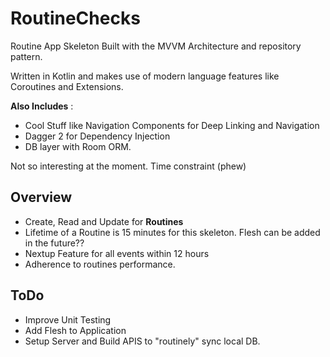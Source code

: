 #  RoutineChecks
  
  
 Routine App Skeleton Built  with the MVVM Architecture and repository pattern.  

Written in Kotlin and makes use of modern language features like Coroutines and  Extensions.

**Also Includes** :
- Cool Stuff like Navigation Components for Deep Linking and Navigation
- Dagger 2 for Dependency Injection
- DB layer with Room ORM.
  
 
  
Not so interesting at the moment. Time constraint (phew)
  
## Overview

 - Create, Read and Update for **Routines**
 - Lifetime of  a Routine is 15 minutes for this skeleton. Flesh can be added in the future??
 - Nextup Feature for all events within 12 hours
 - Adherence to routines performance.

## ToDo

- Improve Unit Testing 
- Add Flesh to Application
- Setup Server and Build APIS to "routinely" sync local DB.